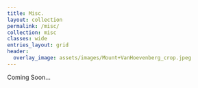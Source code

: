 ```yaml
---
title: Misc.
layout: collection
permalink: /misc/
collection: misc
classes: wide
entries_layout: grid
header: 
  overlay_image: assets/images/Mount+VanHoevenberg_crop.jpeg
---
```


Coming Soon...


